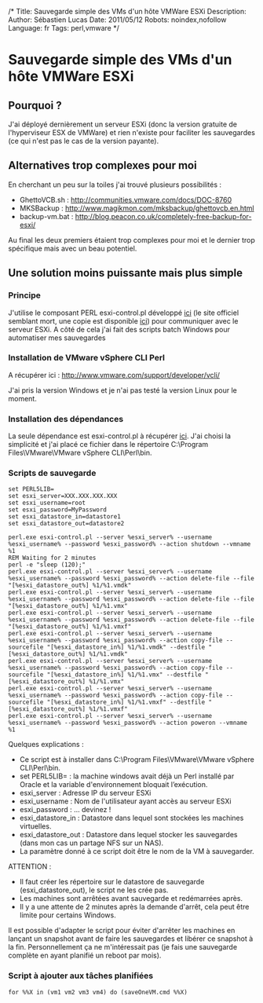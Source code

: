 /*
Title: Sauvegarde simple des VMs d'un hôte VMWare ESXi
Description: 
Author: Sébastien Lucas
Date: 2011/05/12
Robots: noindex,nofollow
Language: fr
Tags: perl,vmware
*/
# Sauvegarde simple des VMs d'un hôte VMWare ESXi

## Pourquoi ?
J'ai déployé dernièrement un serveur ESXi (donc la version gratuite de l'hyperviseur ESX de VMWare) et rien n'existe pour faciliter les sauvegardes (ce qui n'est pas le cas de la version payante).
## Alternatives trop complexes pour moi

En cherchant un peu sur la toiles j'ai trouvé plusieurs possibilités :
*	GhettoVCB.sh : http://communities.vmware.com/docs/DOC-8760
*	MKSBackup : http://www.magikmon.com/mksbackup/ghettovcb.en.html
*	backup-vm.bat : http://blog.peacon.co.uk/completely-free-backup-for-esxi/

Au final les deux premiers étaient trop complexes pour moi et le dernier trop spécifique mais avec un beau potentiel.
## Une solution moins puissante mais plus simple

### Principe
J'utilise le composant PERL esxi-control.pl développé [ici](http://blog.peacon.co.uk/esxi-control-pl-script-vm-actions-on-free-licensed-esxi/) (le site officiel semblant mort, une copie est disponible [ici](/blog/esxi-control)) pour communiquer avec le serveur ESXi. A côté de cela j'ai fait des scripts batch Windows pour automatiser mes sauvegardes
### Installation de VMware vSphere CLI Perl

A récupérer ici : http://www.vmware.com/support/developer/vcli/

J'ai pris la version Windows et je n'ai pas testé la version Linux pour le moment.
### Installation des dépendances

La seule dépendance est esxi-control.pl à récupérer [ici](http://blog.peacon.co.uk/wiki/Esxi-control.pl). J'ai choisi la simplicité et j'ai placé ce fichier dans le répertoire C:\Program Files\VMware\VMware vSphere CLI\Perl\bin.
### Scripts de sauvegarde

```
set PERL5LIB=
set esxi_server=XXX.XXX.XXX.XXX
set esxi_username=root
set esxi_password=MyPassword
set esxi_datastore_in=datastore1
set esxi_datastore_out=datastore2

perl.exe esxi-control.pl --server %esxi_server% --username %esxi_username% --password %esxi_password% --action shutdown --vmname %1
REM Waiting for 2 minutes
perl -e "sleep (120);"
perl.exe esxi-control.pl --server %esxi_server% --username %esxi_username% --password %esxi_password% --action delete-file --file "[%esxi_datastore_out%] %1/%1.vmdk"
perl.exe esxi-control.pl --server %esxi_server% --username %esxi_username% --password %esxi_password% --action delete-file --file "[%esxi_datastore_out%] %1/%1.vmx"
perl.exe esxi-control.pl --server %esxi_server% --username %esxi_username% --password %esxi_password% --action delete-file --file "[%esxi_datastore_out%] %1/%1.vmxf"
perl.exe esxi-control.pl --server %esxi_server% --username %esxi_username% --password %esxi_password% --action copy-file --sourcefile "[%esxi_datastore_in%] %1/%1.vmdk" --destfile "[%esxi_datastore_out%] %1/%1.vmdk"
perl.exe esxi-control.pl --server %esxi_server% --username %esxi_username% --password %esxi_password% --action copy-file --sourcefile "[%esxi_datastore_in%] %1/%1.vmx" --destfile "[%esxi_datastore_out%] %1/%1.vmx"
perl.exe esxi-control.pl --server %esxi_server% --username %esxi_username% --password %esxi_password% --action copy-file --sourcefile "[%esxi_datastore_in%] %1/%1.vmxf" --destfile "[%esxi_datastore_out%] %1/%1.vmxf"
perl.exe esxi-control.pl --server %esxi_server% --username %esxi_username% --password %esxi_password% --action poweron --vmname %1
```
Quelques explications :
*	Ce script est à installer dans C:\Program Files\VMware\VMware vSphere CLI\Perl\bin. 
*	set PERL5LIB= : la machine windows avait déjà un Perl installé par Oracle et la variable d'environnement bloquait l’exécution.
*	esxi_server : Adresse IP du serveur ESXi
*	esxi_username : Nom de l'utilisateur ayant accès au serveur ESXi
*	esxi_password : ... devinez !
*	esxi_datastore_in : Datastore dans lequel sont stockées les machines virtuelles.
*	esxi_datastore_out : Datastore dans lequel stocker les sauvegardes (dans mon cas un partage NFS sur un NAS).
*	La paramètre donné à ce script doit être le nom de la VM à sauvegarder.

ATTENTION :
*	Il faut créer les répertoire sur le datastore de sauvegarde (esxi_datastore_out), le script ne les crée pas.
*	Les machines sont arrêtées avant sauvegarde et redémarrées après.
*	Il y a une attente de 2 minutes après la demande d'arrêt, cela peut être limite pour certains Windows.

Il est possible d'adapter le script pour éviter d'arrêter les machines en lançant un snapshot avant de faire les sauvegardes et libérer ce snapshot à la fin. Personnellement ça ne m'intéressait pas (je fais une sauvegarde complète en ayant planifié un reboot par mois).
### Script à ajouter aux tâches planifiées

```
for %%X in (vm1 vm2 vm3 vm4) do (saveOneVM.cmd %%X)
```





